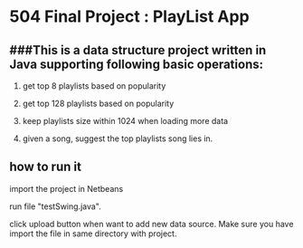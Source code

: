 # 504 Final Project : PlayList App
###This is a data structure project written in Java supporting following basic operations:
---
1) get top 8 playlists based on popularity 

2) get top 128 playlists based on popularity

3) keep playlists size within 1024 when loading more data

4) given a song, suggest the top playlists song lies in.

## how to run it
import the project in Netbeans

run file "testSwing.java".

click upload button when want to add new data source. Make sure you have import the file in same directory with project.


